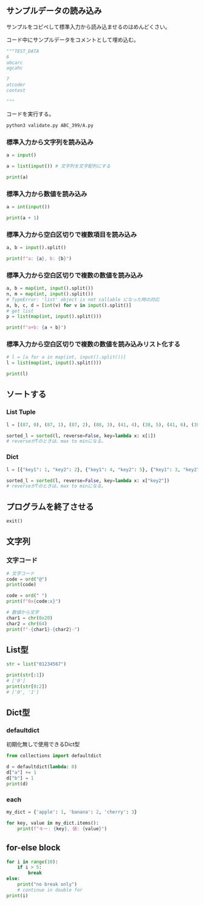 ## サンプルデータの読み込み

サンプルをコピペして標準入力から読み込ませるのはめんどくさい。

コード中にサンプルデータをコメントとして埋め込む。

```python
"""TEST_DATA
6
abcarc
agcahc

7
atcoder
contest

"""
```

コードを実行する。

```bash
python3 validate.py ABC_399/A.py
```

### 標準入力から文字列を読み込み

```python
a = input()

a = list(input()) # 文字列を文字配列にする

print(a)
```

### 標準入力から数値を読み込み

```python
a = int(input())

print(a + 1)
```

### 標準入力から空白区切りで複数項目を読み込み

```python
a, b = input().split()

print(f"a: {a}, b: {b}")
```

### 標準入力から空白区切りで複数の数値を読み込み

```python
a, b = map(int, input().split())
n, m = map(int, input().split())
# TypeError: 'list' object is not callable になった時の対応
a, b, c, d = [int(v) for v in input().split()]
# get list
p = list(map(int, input().split()))

print(f"a+b: {a + b}")
```

### 標準入力から空白区切りで複数の数値を読み込みリスト化する

```python
# l = [a for a in map(int, input().split())]
l = list(map(int, input().split()))

print(l)
```

## ソートする

### List Tuple

```python
l = [(87, 0), (87, 1), (87, 2), (88, 3), (41, 4), (38, 5), (41, 6), (38, 7)]

sorted_l = sorted(l, reverse=False, key=lambda x: x[1])
# reverseがTのときは、max to minになる。
```

### Dict

```python
l = [{"key1": 1, "key2": 2}, {"key1": 4, "key2": 5}, {"key1": 3, "key2": 2}, {"key1": 10, "key2": 1}]

sorted_l = sorted(l, reverse=False, key=lambda x: x["key2"])
# reverseがTのときは、max to minになる。
```

## プログラムを終了させる

```python
exit()
```

## 文字列

### 文字コード

```python
# 文字コード
code = ord("@")
print(code)

code = ord(" ")
print(f"0x{code:x}")

# 数値から文字
char1 = chr(0x20)
char2 = chr(64)
print(f"-{char1}-{char2}-")

```

## List型

```python
str = list("01234567")

print(str[:1])
# ['0']
print(str[0:2])
# ['0', '1']

```

## Dict型

### defaultdict

初期化無しで使用できるDict型

```python
from collections import defaultdict

d = defaultdict(lambda: 0)
d["a"] += 1
d["b"] = 1
print(d)
```

### each

```python
my_dict = {'apple': 1, 'banana': 2, 'cherry': 3}

for key, value in my_dict.items():
    print(f"キー: {key}, 値: {value}")
```

## for-else block

```python
for i in range(10):
    if i > 5:
        break
else:
    print("no break only")
    # continue in double for
print(i)

```
